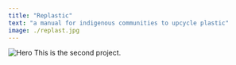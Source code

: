 ```yaml
---
title: "Replastic"
text: "a manual for indigenous communities to upcycle plastic"
image: ./replast.jpg
---
```


![Hero](./malpensatina.png)
This is the second project.
